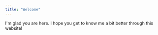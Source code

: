 ```yaml
---
title: "Welcome"
---
```


I'm glad you are here. I hope you get to know me a bit better through this website!
